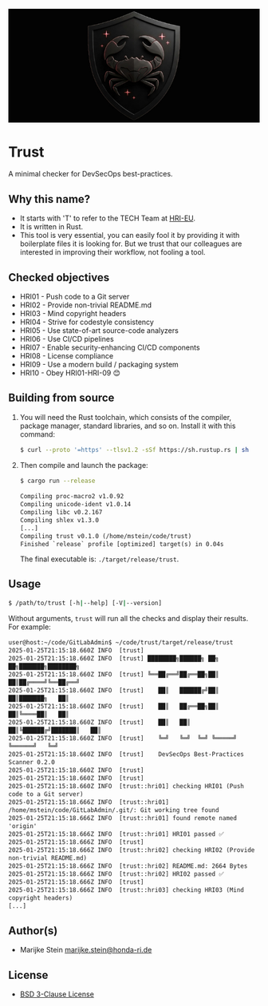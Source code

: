 ![image](doc/trust-banner.jpg)

# Trust

A minimal checker for DevSecOps best-practices.

## Why this name?

* It starts with 'T' to refer to the TECH Team at [HRI-EU](https://www.honda-ri.de).
* It is written in Rust.
* This tool is very essential, you can easily fool it by providing
  it with boilerplate files it is looking for. But we trust that our colleagues
  are interested in improving their workflow, not fooling a tool.

## Checked objectives

* HRI01 - Push code to a Git server
* HRI02 - Provide non-trivial README.md
* HRI03 - Mind copyright headers
* HRI04 - Strive for codestyle consistency
* HRI05 - Use state-of-art source-code analyzers
* HRI06 - Use CI/CD pipelines
* HRI07 - Enable security-enhancing CI/CD components
* HRI08 - License compliance
* HRI09 - Use a modern build / packaging system
* HRI10 - Obey HRI01-HRI-09 😊

## Building from source

1. You will need the Rust toolchain, which consists of the compiler, package
   manager, standard libraries, and so on. Install it with this command:
   ```bash
   $ curl --proto '=https' --tlsv1.2 -sSf https://sh.rustup.rs | sh
   ```
2. Then compile and launch the package:
   ```bash
   $ cargo run --release
   ```
   ```
   Compiling proc-macro2 v1.0.92
   Compiling unicode-ident v1.0.14
   Compiling libc v0.2.167
   Compiling shlex v1.3.0
   [...]
   Compiling trust v0.1.0 (/home/mstein/code/trust)
   Finished `release` profile [optimized] target(s) in 0.04s
   ```
   The final executable is: `./target/release/trust`.

## Usage

```bash
$ /path/to/trust [-h|--help] [-V|--version]
```

Without arguments, `trust` will run all the checks and display their results.
For example:
```
user@host:~/code/GitLabAdmin$ ~/code/trust/target/release/trust
2025-01-25T21:15:18.660Z INFO  [trust]
2025-01-25T21:15:18.660Z INFO  [trust] ████████╗██████╗ ██╗   ██╗███████╗████████╗
2025-01-25T21:15:18.660Z INFO  [trust] ╚══██╔══╝██╔══██╗██║   ██║██╔════╝╚══██╔══╝
2025-01-25T21:15:18.660Z INFO  [trust]    ██║   ██████╔╝██║   ██║███████╗   ██║
2025-01-25T21:15:18.660Z INFO  [trust]    ██║   ██╔══██╗██║   ██║╚════██║   ██║
2025-01-25T21:15:18.660Z INFO  [trust]    ██║   ██║  ██║╚██████╔╝███████║   ██║
2025-01-25T21:15:18.660Z INFO  [trust]    ╚═╝   ╚═╝  ╚═╝ ╚═════╝ ╚══════╝   ╚═╝
2025-01-25T21:15:18.660Z INFO  [trust]    DevSecOps Best-Practices Scanner 0.2.0
2025-01-25T21:15:18.660Z INFO  [trust]
2025-01-25T21:15:18.660Z INFO  [trust]
2025-01-25T21:15:18.660Z INFO  [trust::hri01] checking HRI01 (Push code to a Git server)
2025-01-25T21:15:18.666Z INFO  [trust::hri01] /home/mstein/code/GitLabAdmin/.git/: Git working tree found
2025-01-25T21:15:18.666Z INFO  [trust::hri01] found remote named 'origin'
2025-01-25T21:15:18.666Z INFO  [trust::hri01] HRI01 passed ✅
2025-01-25T21:15:18.666Z INFO  [trust]
2025-01-25T21:15:18.666Z INFO  [trust::hri02] checking HRI02 (Provide non-trivial README.md)
2025-01-25T21:15:18.666Z INFO  [trust::hri02] README.md: 2664 Bytes
2025-01-25T21:15:18.666Z INFO  [trust::hri02] HRI02 passed ✅
2025-01-25T21:15:18.666Z INFO  [trust]
2025-01-25T21:15:18.666Z INFO  [trust::hri03] checking HRI03 (Mind copyright headers)
[...]
```

## Author(s)

* Marijke Stein <marijke.stein@honda-ri.de>

## License

* [BSD 3-Clause License](LICENSE)

